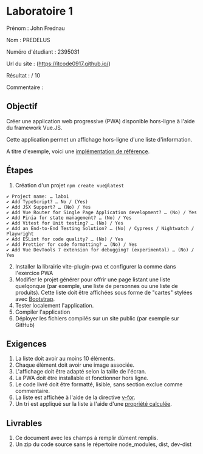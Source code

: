 
# Laboratoire 1

Prénom : John Frednau

Nom : PREDELUS

Numéro d'étudiant : 2395031

Url du site : (https://itcode0917.github.io/)

Résultat : / 10

Commentaire :

## Objectif

Créer une application web progressive (PWA) disponible hors-ligne à l'aide du framework Vue.JS.

Cette application permet un affichage hors-ligne d'une liste d'information.

A titre d'exemple, voici une [implémentation de référence](https://yannicl.github.io/).

## Étapes

1. Création d'un projet
```npm create vue@latest```
~~~
✔ Project name: … labo1
✔ Add TypeScript? … No / (Yes)
✔ Add JSX Support? … (No) / Yes
✔ Add Vue Router for Single Page Application development? … (No) / Yes
✔ Add Pinia for state management? … (No) / Yes
✔ Add Vitest for Unit testing? … (No) / Yes
✔ Add an End-to-End Testing Solution? … (No) / Cypress / Nightwatch / Playwright
✔ Add ESLint for code quality? … (No) / Yes
✔ Add Prettier for code formatting? … (No) / Yes
✔ Add Vue DevTools 7 extension for debugging? (experimental) … (No) / Yes
~~~

2. Installer la librairie vite-plugin-pwa et configurer la comme dans l'exercice PWA
3. Modifier le projet générer pour offrir une page listant une liste quelqonque (par exemple, une liste de personnes ou une liste de produits). Cette liste doit être affichées sous forme de "cartes" stylées avec [Bootstrap](https://getbootstrap.com/). 
4. Tester localement l'application.
5. Compiler l'application
6. Déployer les fichiers compilés sur un site public (par exemple sur GitHub)

## Exigences

1. La liste doit avoir au moins 10 éléments.
2. Chaque élément doit avoir une image associée.
3. L'affichage doit être adapté selon la taille de l'écran.
4. La PWA doit être installable et fonctionner hors ligne.
5. Le code livré doit être formatté, lisible, sans section exclue comme commentaire.
6. La liste est affichée à l'aide de la directive [v-for](https://fr.vuejs.org/api/built-in-directives.html#v-for).
7. Un tri est appliqué sur la liste à l'aide d'une [propriété calculée](https://fr.vuejs.org/guide/essentials/computed).


## Livrables

1. Ce document avec les champs à remplir dûment remplis.
2. Un zip du code source sans le répertoire node_modules, dist, dev-dist
